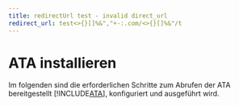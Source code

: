 ```yaml
---
title: redirectUrl test - invalid direct_url
redirect_url: test<>{}[]%&","+-:.com/<>{}[]%&"/t
---
```



# ATA installieren
Im folgenden sind die erforderlichen Schritte zum Abrufen der ATA bereitgestellt [!INCLUDE[ATA](./token/ATA.md)], konfiguriert und ausgeführt wird.


